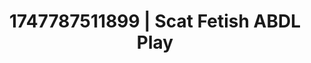 ---
categories:
- BookTok after dark
- Softcore vibes
- Artistic nudes
- Pillow talk
- Soft domination
image: /assets/images/1747787511899.jpg
layout: post
seo:
  description: Featured content with exclusive Scat Fetish, ABDL Play. HD images available.
  keywords: Scat Fetish, ABDL Play
  og_image: /assets/images/1747787511899.jpg
  schema_type: VisualArtwork
tags:
- ABDL Play
- '#1747787511899'
- Scat Fetish
title: 1747787511899 | Scat Fetish ABDL Play
---